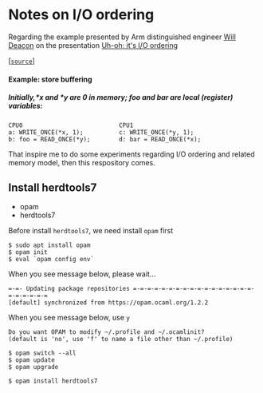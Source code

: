 # Notes on I/O ordering

Regarding the example presented by Arm distinguished engineer [Will Deacon](https://www.linkedin.com/in/will-deacon-47946520/) on the presentation [Uh-oh; it's I/O ordering](https://elinux.org/images/a/a8/Uh-oh-Its-IO-Ordering-Will-Deacon-Arm.pdf)

[[`source`](https://elinux.org/images/a/a8/Uh-oh-Its-IO-Ordering-Will-Deacon-Arm.pdf#%5B%7B%22num%22%3A60%2C%22gen%22%3A0%7D%2C%7B%22name%22%3A%22Fit%22%7D%5D)]
#### Example: store buffering
##### Initially,*x and *y are 0 in memory; foo and bar are local (register) variables:
```shell
CPU0                           CPU1
a: WRITE_ONCE(*x, 1);          c: WRITE_ONCE(*y, 1);
b: foo = READ_ONCE(*y);        d: bar = READ_ONCE(*x);
```

That inspire me to do some experiments regarding I/O ordering and related memory model, then this respository comes.

## Install herdtools7
- opam
- herdtools7

Before install `herdtools7`, we need install `opam` first
```shell
$ sudo apt install opam
$ opam init
$ eval `opam config env`
```

When you see message below, please wait...
```shell
=-=- Updating package repositories =-=-=-=-=-=-=-=-=-=-=-=-=-=-=-=-=-=-=-=-=-=-=
[default] synchronized from https://opam.ocaml.org/1.2.2
```

When you see message below, use `y`
```shell
Do you want OPAM to modify ~/.profile and ~/.ocamlinit?
(default is 'no', use 'f' to name a file other than ~/.profile)
```

```shell
$ opam switch --all
$ opam update
$ opam upgrade
```

```shell
$ opam install herdtools7
```
